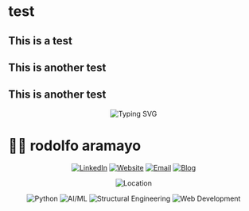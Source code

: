 # test
## This is a test
## This is another test
## This is another test
<div align="center">
  <img src="https://readme-typing-svg.herokuapp.com?font=Fira+Code&weight=500&size=25&pause=1500&color=FF6B35&center=true&vCenter=true&width=500&height=40&lines=Structural+Engineer;Software+Developer;AI/ML+Specialist;Open+Source+Contributor" alt="Typing SVG" />
</div>

# 👨‍💻 rodolfo aramayo

<div align="center">
  
  [![LinkedIn](https://img.shields.io/badge/LinkedIn-rodolfo_aramayo_Osorio-0077B5?style=for-the-badge&logo=linkedin&logoColor=white)](https://linkedin.com/in/rodolfo-aramayo-osorio)
  [![Website](https://img.shields.io/badge/Website-rodolfoaramayo.com-000000?style=for-the-badge&logo=About.me&logoColor=white)](https://rodolfoaramayo.com)
  [![Email](https://img.shields.io/badge/Email-mail@rodolfoaramayo.com-D14836?style=for-the-badge&logo=gmail&logoColor=white)](mailto:mail@rodolfoaramayo.com)
  [![Blog](https://img.shields.io/badge/Blog-rodolfoaramayo.com/blog-FF5722?style=for-the-badge&logo=blogger&logoColor=white)](https://rodolfoaramayo.com/blog)
  
</div>

<div align="center">
  <!-- <img src="https://img.shields.io/badge/Status-Available_for_Opportunities-00A0E4?style=for-the-badge&logo=rocket&logoColor=white" alt="Status" /> -->
  <img src="https://img.shields.io/badge/Location-Montréal,_Canada-0077B5?style=for-the-badge&logo=map-marker&logoColor=white" alt="Location" />
  <!-- <img src="https://img.shields.io/badge/Open_to_Work-Yes-00D4AA?style=for-the-badge&logo=linkedin&logoColor=white" alt="Open to Work" /> -->
</div>

<div align="center">
  
  ![Python](https://img.shields.io/badge/Python-3776AB?style=for-the-badge&logo=python&logoColor=white)
  ![AI/ML](https://img.shields.io/badge/AI/ML-FF6F00?style=for-the-badge&logo=tensorflow&logoColor=white)
  ![Structural Engineering](https://img.shields.io/badge/Structural_Engineering-FF6B35?style=for-the-badge&logo=autodesk&logoColor=white)
  ![Web Development](https://img.shields.io/badge/Web_Development-61DAFB?style=for-the-badge&logo=react&logoColor=black)
  
</div>
